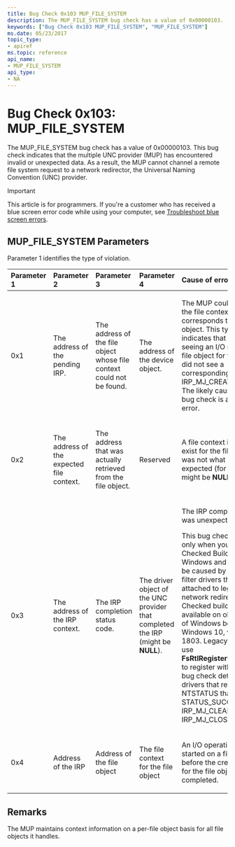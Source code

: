 ```yaml
---
title: Bug Check 0x103 MUP_FILE_SYSTEM
description: The MUP_FILE_SYSTEM bug check has a value of 0x00000103.
keywords: ["Bug Check 0x103 MUP_FILE_SYSTEM", "MUP_FILE_SYSTEM"]
ms.date: 05/23/2017
topic_type:
- apiref
ms.topic: reference
api_name:
- MUP_FILE_SYSTEM
api_type:
- NA
---
```


# Bug Check 0x103: MUP\_FILE\_SYSTEM


The MUP\_FILE\_SYSTEM bug check has a value of 0x00000103. This bug check indicates that the multiple UNC provider (MUP) has encountered invalid or unexpected data. As a result, the MUP cannot channel a remote file system request to a network redirector, the Universal Naming Convention (UNC) provider.

> [!IMPORTANT]
> This article is for programmers. If you're a customer who has received a blue screen error code while using your computer, see [Troubleshoot blue screen errors](https://www.windows.com/stopcode).


## MUP\_FILE\_SYSTEM Parameters


Parameter 1 identifies the type of violation.

<table>
<colgroup>
<col width="20%" />
<col width="20%" />
<col width="20%" />
<col width="20%" />
<col width="20%" />
</colgroup>
<thead>
<tr class="header">
<th align="left">Parameter 1</th>
<th align="left">Parameter 2</th>
<th align="left">Parameter 3</th>
<th align="left">Parameter 4</th>
<th align="left">Cause of error</th>
</tr>
</thead>
<tbody>
<tr class="odd">
<td align="left"><p>0x1</p></td>
<td align="left"><p>The address of the pending IRP.</p></td>
<td align="left"><p>The address of the file object whose file context could not be found.</p></td>
<td align="left"><p>The address of the device object.</p></td>
<td align="left"><p>The MUP could not locate the file context that corresponds to a file object. This typically indicates that the MUP is seeing an I/O request for a file object for which MUP did not see a corresponding IRP_MJ_CREATE request. The likely cause of this bug check is a filter driver error.</p></td>
</tr>
<tr class="even">
<td align="left"><p>0x2</p></td>
<td align="left"><p>The address of the expected file context.</p></td>
<td align="left"><p>The address that was actually retrieved from the file object.</p></td>
<td align="left"><p>Reserved</p></td>
<td align="left"><p>A file context is known to exist for the file object, but was not what was expected (for example, it might be <strong>NULL</strong>).</p></td>
</tr>
<tr class="odd">
<td align="left"><p>0x3</p></td>
<td align="left"><p>The address of the IRP context.</p></td>
<td align="left"><p>The IRP completion status code.</p></td>
<td align="left"><p>The driver object of the UNC provider that completed the IRP (might be <strong>NULL</strong>).</p></td>
<td align="left"><p>The IRP completion status was unexpected or invalid.</p>
<p>This bug check occurs only when you are using a Checked Build of Windows and should only be caused by file system filter drivers that are attached to legacy network redirectors. Checked builds were available on older versions of Windows before Windows 10, version 1803. Legacy redirectors use <strong>FsRtlRegisterUncProvider</strong> to register with MUP. This bug check detects filter drivers that return an NTSTATUS that is not STATUS_SUCCESS in IRP_MJ_CLEANUP or IRP_MJ_CLOSE requests.</p></td>
</tr>
<tr class="even">
<td align="left"><p>0x4</p></td>
<td align="left"><p>Address of the IRP</p></td>
<td align="left"><p>Address of the file object</p></td>
<td align="left"><p>The file context for the file object</p></td>
<td align="left"><p>An I/O operation was started on a file object before the create request for the file object was completed.</p></td>
</tr>
</tbody>
</table>

 

## Remarks

The MUP maintains context information on a per-file object basis for all file objects it handles.

 

 




